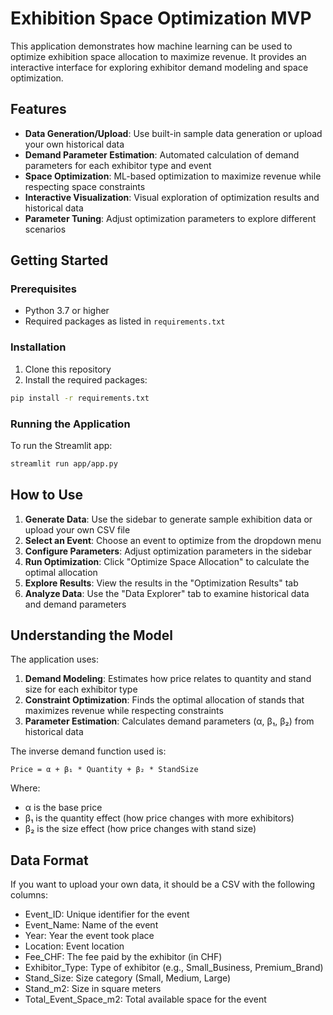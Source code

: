 # Exhibition Space Optimization MVP

This application demonstrates how machine learning can be used to optimize exhibition space allocation to maximize revenue. It provides an interactive interface for exploring exhibitor demand modeling and space optimization.

## Features

- **Data Generation/Upload**: Use built-in sample data generation or upload your own historical data
- **Demand Parameter Estimation**: Automated calculation of demand parameters for each exhibitor type and event
- **Space Optimization**: ML-based optimization to maximize revenue while respecting space constraints
- **Interactive Visualization**: Visual exploration of optimization results and historical data
- **Parameter Tuning**: Adjust optimization parameters to explore different scenarios

## Getting Started

### Prerequisites

- Python 3.7 or higher
- Required packages as listed in `requirements.txt`

### Installation

1. Clone this repository
2. Install the required packages:

```bash
pip install -r requirements.txt
```

### Running the Application

To run the Streamlit app:

```bash
streamlit run app/app.py
```

## How to Use

1. **Generate Data**: Use the sidebar to generate sample exhibition data or upload your own CSV file
2. **Select an Event**: Choose an event to optimize from the dropdown menu
3. **Configure Parameters**: Adjust optimization parameters in the sidebar
4. **Run Optimization**: Click "Optimize Space Allocation" to calculate the optimal allocation
5. **Explore Results**: View the results in the "Optimization Results" tab
6. **Analyze Data**: Use the "Data Explorer" tab to examine historical data and demand parameters

## Understanding the Model

The application uses:

1. **Demand Modeling**: Estimates how price relates to quantity and stand size for each exhibitor type
2. **Constraint Optimization**: Finds the optimal allocation of stands that maximizes revenue while respecting constraints
3. **Parameter Estimation**: Calculates demand parameters (α, β₁, β₂) from historical data

The inverse demand function used is:

```
Price = α + β₁ * Quantity + β₂ * StandSize
```

Where:
- α is the base price
- β₁ is the quantity effect (how price changes with more exhibitors)
- β₂ is the size effect (how price changes with stand size)

## Data Format

If you want to upload your own data, it should be a CSV with the following columns:
- Event_ID: Unique identifier for the event
- Event_Name: Name of the event
- Year: Year the event took place
- Location: Event location
- Fee_CHF: The fee paid by the exhibitor (in CHF)
- Exhibitor_Type: Type of exhibitor (e.g., Small_Business, Premium_Brand)
- Stand_Size: Size category (Small, Medium, Large)
- Stand_m2: Size in square meters
- Total_Event_Space_m2: Total available space for the event 